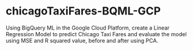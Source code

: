 # chicagoTaxiFares-BQML-GCP
Using BigQuery ML in the Google Cloud Platform, create a Linear Regression Model to predict Chicago Taxi Fares and evaluate the model using MSE and R squared value, before and after using PCA.
